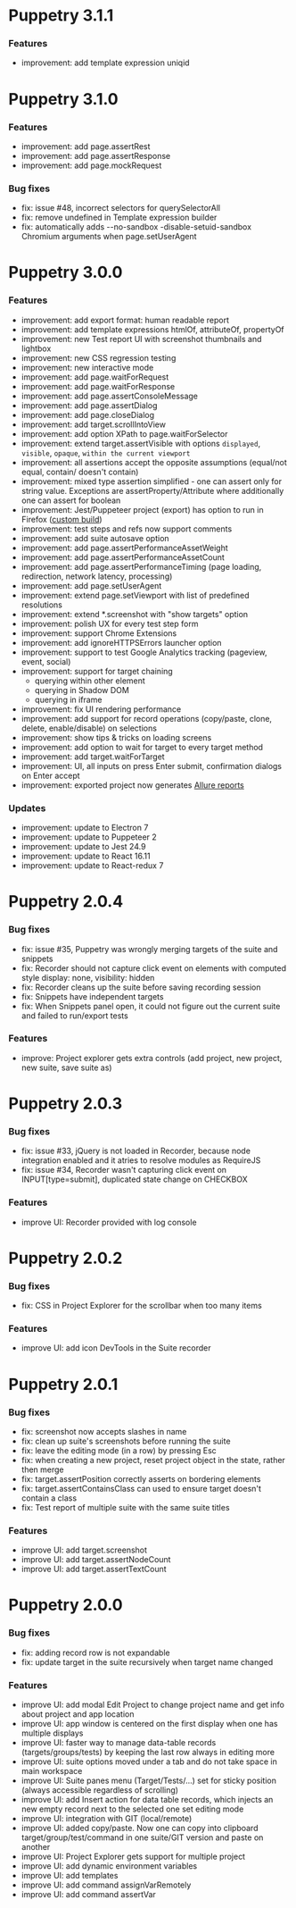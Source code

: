 # Puppetry 3.1.1

### Features
- improvement: add template expression uniqid

# Puppetry 3.1.0

### Features
- improvement: add page.assertRest
- improvement: add page.assertResponse
- improvement: add page.mockRequest

### Bug fixes
- fix: issue #48, incorrect selectors for querySelectorAll
- fix: remove undefined in Template expression builder
- fix: automatically adds --no-sandbox -disable-setuid-sandbox Chromium arguments when page.setUserAgent

# Puppetry 3.0.0

### Features
- improvement: add export format: human readable report
- improvement: add template expressions htmlOf, attributeOf, propertyOf
- improvement: new Test report UI with screenshot thumbnails and lightbox
- improvement: new CSS regression testing
- improvement: new interactive mode
- improvement: add page.waitForRequest
- improvement: add page.waitForResponse
- improvement: add page.assertConsoleMessage
- improvement: add page.assertDialog
- improvement: add page.closeDialog
- improvement: add target.scrollIntoView
- improvement: add option XPath to page.waitForSelector
- improvement: extend target.assertVisible with options `displayed`, `visible`, `opaque`, `within the current viewport`
- improvement: all assertions accept the opposite assumptions (equal/not equal, contain/ doesn't contain)
- improvement: mixed type assertion simplified - one can assert only for string value. Exceptions are assertProperty/Attribute where additionally one can assert for boolean
- improvement: Jest/Puppeteer project (export) has option to run in Firefox ([custom build](https://www.npmjs.com/package/puppeteer-firefox))
- improvement: test steps and refs now support comments
- improvement: add suite autosave option
- improvement: add page.assertPerformanceAssetWeight
- improvement: add page.assertPerformanceAssetCount
- improvement: add page.assertPerformanceTiming (page loading, redirection, network latency, processing)
- improvement: add page.setUserAgent
- improvement: extend page.setViewport with list of predefined resolutions
- improvement: extend *.screenshot with "show targets" option
- improvement: polish UX for every test step form
- improvement: support Chrome Extensions
- improvement: add ignoreHTTPSErrors launcher option
- improvement: support to test Google Analytics tracking (pageview, event, social)
- improvement: support for target chaining
  - querying within other element
  - querying in Shadow DOM
  - querying in iframe
- improvement: fix UI rendering performance
- improvement: add support for record operations (copy/paste, clone, delete, enable/disable) on selections
- improvement: show tips & tricks on loading screens
- improvement: add option to wait for target to every target method
- improvement: add target.waitForTarget
- improvement: UI, all inputs on press Enter submit, confirmation dialogs on Enter accept
- improvement: exported project now generates [Allure reports](http://allure.qatools.ru/)

### Updates

- improvement: update to Electron 7
- improvement: update to Puppeteer 2
- improvement: update to Jest 24.9
- improvement: update to React 16.11
- improvement: update to React-redux 7

# Puppetry 2.0.4

### Bug fixes
- fix: issue #35, Puppetry was wrongly merging targets of the suite and snippets
- fix: Recorder should not capture click event on elements with computed style display: none, visibility: hidden
- fix: Recorder cleans up the suite before saving recording session
- fix: Snippets have independent targets
- fix: When Snippets panel open, it could not figure out the current suite and failed to run/export tests

### Features
- improve: Project explorer gets extra controls (add project, new project, new suite, save suite as)

# Puppetry 2.0.3

### Bug fixes
- fix: issue #33, jQuery is not loaded in Recorder, because node integration enabled and it atries to resolve modules as RequireJS
- fix: issue #34, Recorder wasn't capturing click event on INPUT[type=submit], duplicated state change on CHECKBOX

### Features
- improve UI: Recorder provided with log console

# Puppetry 2.0.2

### Bug fixes
- fix: CSS in Project Explorer for the scrollbar when too many items

### Features
- improve UI: add icon DevTools in the Suite recorder

# Puppetry 2.0.1

### Bug fixes
- fix: screenshot now accepts slashes in name
- fix: clean up suite's screenshots before running the suite
- fix: leave the editing mode (in a row) by pressing Esc
- fix: when creating a new project, reset project object in the state, rather then merge
- fix: target.assertPosition correctly asserts on bordering elements
- fix: target.assertContainsClass can used to ensure target doesn't contain a class
- fix: Test report of multiple suite with the same suite titles

### Features
- improve UI: add target.screenshot
- improve UI: add target.assertNodeCount
- improve UI: add target.assertTextCount

# Puppetry 2.0.0

### Bug fixes
- fix: adding record row is not expandable
- fix: update target in the suite recursively when target name changed

### Features
- improve UI: add modal Edit Project to change project name and get info about project and app location
- improve UI: app window is centered on the first display when one has multiple displays
- improve UI: faster way to manage data-table records (targets/groups/tests) by keeping the last row always in editing more
- improve UI: suite options moved under a tab and do not take space in main workspace
- improve UI: Suite panes menu (Target/Tests/...) set for sticky position (always accessible regardless of scrolling)
- improve UI: add Insert action for data table records, which injects an new empty record next to the selected one set editing mode
- improve UI: integration with GIT (local/remote)
- improve UI: added copy/paste. Now one can copy into clipboard target/group/test/command in one suite/GIT version and paste on another
- improve UI: Project Explorer gets support for multiple project
- improve UI: add dynamic environment variables
- improve UI: add templates
- improve UI: add command assignVarRemotely
- improve UI: add command assertVar